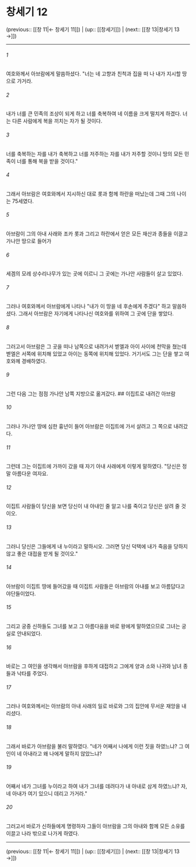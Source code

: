 # 창세기 12

(previous:: [[창 11|← 창세기 11]]) | (up:: [[창세기]]) | (next:: [[창 13|창세기 13 →]])

***




###### 1 

여호와께서 아브람에게 말씀하셨다. "너는 네 고향과 친척과 집을 떠 나 내가 지시할 땅으로 가거라. 



###### 2 

내가 너를 큰 민족의 조상이 되게 하고 너를 축복하여 네 이름을 크게 떨치게 하겠다. 너는 다른 사람에게 복을 끼치는 자가 될 것이다. 



###### 3 

너를 축복하는 자를 내가 축복하고 너를 저주하는 자를 내가 저주할 것이니 땅의 모든 민족이 너를 통해 복을 받을 것이다." 



###### 4 

그래서 아브람은 여호와께서 지시하신 대로 롯과 함께 하란을 떠났는데 그때 그의 나이는 75세였다. 



###### 5 

아브람이 그의 아내 사래와 조카 롯과 그리고 하란에서 얻은 모든 재산과 종들을 이끌고 가나안 땅으로 들어가 



###### 6 

세겜의 모레 상수리나무가 있는 곳에 이르니 그 곳에는 가나안 사람들이 살고 있었다. 



###### 7 

그러나 여호와께서 아브람에게 나타나 "내가 이 땅을 네 후손에게 주겠다" 하고 말씀하셨다. 그래서 아브람은 자기에게 나타나신 여호와를 위하여 그 곳에 단을 쌓았다. 



###### 8 

그러고서 아브람은 그 곳을 떠나 남쪽으로 내려가서 벧엘과 아이 사이에 천막을 쳤는데 벧엘은 서쪽에 위치해 있었고 아이는 동쪽에 위치해 있었다. 거기서도 그는 단을 쌓고 여호와께 경배하였다. 



###### 9 

그런 다음 그는 점점 가나안 남쪽 지방으로 옮겨갔다. ## 이집트로 내려간 아브람 



###### 10 

그러나 가나안 땅에 심한 흉년이 들어 아브람은 이집트에 가서 살려고 그 쪽으로 내려갔다. 



###### 11 

그런데 그는 이집트에 가까이 갔을 때 자기 아내 사래에게 이렇게 말하였다. "당신은 정말 아름다운 여자요. 



###### 12 

이집트 사람들이 당신을 보면 당신이 내 아내인 줄 알고 나를 죽이고 당신은 살려 줄 것이오. 



###### 13 

그러니 당신은 그들에게 내 누이라고 말하시오. 그러면 당신 덕택에 내가 죽음을 당하지 않고 좋은 대접을 받게 될 것이오." 



###### 14 

아브람이 이집트 땅에 들어갔을 때 이집트 사람들은 아브람의 아내를 보고 아름답다고 야단들이었다. 



###### 15 

그리고 궁중 신하들도 그녀를 보고 그 아름다움을 바로 왕에게 말하였으므로 그녀는 궁실로 안내되었다. 



###### 16 

바로는 그 여인을 생각해서 아브람을 후하게 대접하고 그에게 양과 소와 나귀와 남녀 종들과 낙타를 주었다. 



###### 17 

그러나 여호와께서는 아브람의 아내 사래의 일로 바로와 그의 집안에 무서운 재앙을 내리셨다. 



###### 18 

그래서 바로가 아브람을 불러 말하였다. "네가 어째서 나에게 이런 짓을 하였느냐? 그 여인이 네 아내라고 왜 나에게 말하지 않았느냐? 



###### 19 

어째서 네가 그녀를 누이라고 하여 내가 그녀를 데려다가 내 아내로 삼게 하였느냐? 자, 네 아내가 여기 있으니 데리고 가거라." 



###### 20 

그러고서 바로가 신하들에게 명령하자 그들이 아브람을 그의 아내와 함께 모든 소유를 이끌고 나라 밖으로 나가게 하였다.

***

(previous:: [[창 11|← 창세기 11]]) | (up:: [[창세기]]) | (next:: [[창 13|창세기 13 →]])
